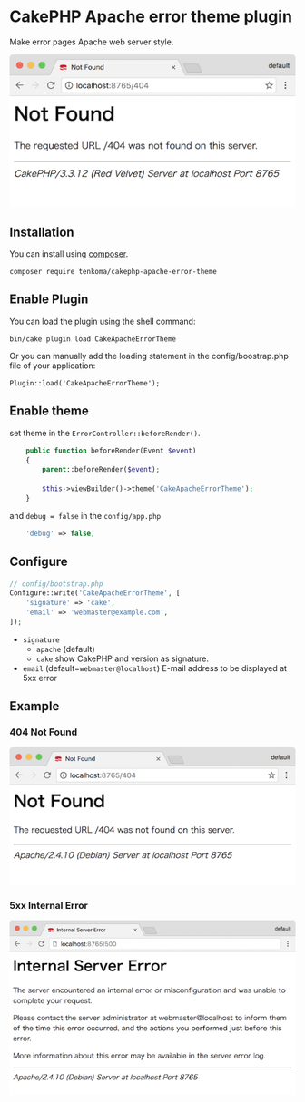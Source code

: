 # CakePHP Apache error theme plugin

Make error pages Apache web server style.

![Not Found](docs/cake-not-found.png)

## Installation

You can install using [composer](http://getcomposer.org).

```
composer require tenkoma/cakephp-apache-error-theme
```

## Enable Plugin

You can load the plugin using the shell command:

```
bin/cake plugin load CakeApacheErrorTheme
```

Or you can manually add the loading statement in the config/boostrap.php file of your application:

```
Plugin::load('CakeApacheErrorTheme');
```

## Enable theme

set theme in the `ErrorController::beforeRender()`.

```php
    public function beforeRender(Event $event)
    {
        parent::beforeRender($event);

        $this->viewBuilder()->theme('CakeApacheErrorTheme');
    }
```

and `debug = false` in the `config/app.php`

```php
    'debug' => false,
```

## Configure

```php
// config/bootstrap.php
Configure::write('CakeApacheErrorTheme', [
    'signature' => 'cake',
    'email' => 'webmaster@example.com',
]);
```

* `signature`
  * `apache` (default)
  * `cake` show CakePHP and version as signature.
* `email` (default=`webmaster@localhost`) E-mail address to be displayed at 5xx error

## Example

### 404 Not Found

![Not Found](docs/not-found.png)

### 5xx Internal Error

![Internal Error](docs/internal-error.png)